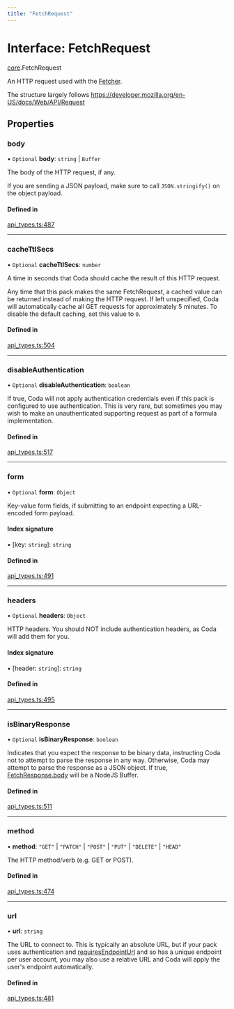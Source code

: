 ```yaml
---
title: "FetchRequest"
---
```

# Interface: FetchRequest

[core](../modules/core.md).FetchRequest

An HTTP request used with the [Fetcher](core.Fetcher.md).

The structure largely follows https://developer.mozilla.org/en-US/docs/Web/API/Request

## Properties

### body

• `Optional` **body**: `string` \| `Buffer`

The body of the HTTP request, if any.

If you are sending a JSON payload, make sure to call `JSON.stringify()` on the object payload.

#### Defined in

[api_types.ts:487](https://github.com/coda/packs-sdk/blob/main/api_types.ts#L487)

___

### cacheTtlSecs

• `Optional` **cacheTtlSecs**: `number`

A time in seconds that Coda should cache the result of this HTTP request.

Any time that this pack makes the same FetchRequest, a cached value can be returned
instead of making the HTTP request. If left unspecified, Coda will automatically
cache all GET requests for approximately 5 minutes. To disable the default caching,
set this value to `0`.

#### Defined in

[api_types.ts:504](https://github.com/coda/packs-sdk/blob/main/api_types.ts#L504)

___

### disableAuthentication

• `Optional` **disableAuthentication**: `boolean`

If true, Coda will not apply authentication credentials even if this pack is
configured to use authentication. This is very rare, but sometimes you may
wish to make an unauthenticated supporting request as part of a formula implementation.

#### Defined in

[api_types.ts:517](https://github.com/coda/packs-sdk/blob/main/api_types.ts#L517)

___

### form

• `Optional` **form**: `Object`

Key-value form fields, if submitting to an endpoint expecting a URL-encoded form payload.

#### Index signature

▪ [key: `string`]: `string`

#### Defined in

[api_types.ts:491](https://github.com/coda/packs-sdk/blob/main/api_types.ts#L491)

___

### headers

• `Optional` **headers**: `Object`

HTTP headers. You should NOT include authentication headers, as Coda will add them for you.

#### Index signature

▪ [header: `string`]: `string`

#### Defined in

[api_types.ts:495](https://github.com/coda/packs-sdk/blob/main/api_types.ts#L495)

___

### isBinaryResponse

• `Optional` **isBinaryResponse**: `boolean`

Indicates that you expect the response to be binary data, instructing Coda
not to attempt to parse the response in any way. Otherwise, Coda may attempt
to parse the response as a JSON object. If true, [FetchResponse.body](core.FetchResponse.md#body)
will be a NodeJS Buffer.

#### Defined in

[api_types.ts:511](https://github.com/coda/packs-sdk/blob/main/api_types.ts#L511)

___

### method

• **method**: ``"GET"`` \| ``"PATCH"`` \| ``"POST"`` \| ``"PUT"`` \| ``"DELETE"`` \| ``"HEAD"``

The HTTP method/verb (e.g. GET or POST).

#### Defined in

[api_types.ts:474](https://github.com/coda/packs-sdk/blob/main/api_types.ts#L474)

___

### url

• **url**: `string`

The URL to connect to. This is typically an absolute URL, but if your
pack uses authentication and [requiresEndpointUrl](core.AWSAccessKeyAuthentication.md#requiresendpointurl) and so has a unique
endpoint per user account, you may also use a relative URL and Coda will
apply the user's endpoint automatically.

#### Defined in

[api_types.ts:481](https://github.com/coda/packs-sdk/blob/main/api_types.ts#L481)
